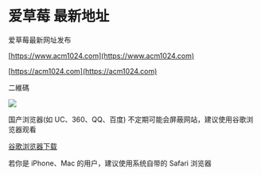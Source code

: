 # 爱草莓 最新地址
爱草莓最新网址发布

[https://www.acm1024.com](https://www.acm1024.com)

[https://acm1024.com](https://acm1024.com)

二維碼

[<img src="http://qr.api.cli.im/qr?data=https%253A%252F%252Fwww.acm1024.com&level=H&transparent=false&bgcolor=%23ffffff&forecolor=%23000000&blockpixel=12&marginblock=1&logourl=&size=260&kid=cliim&key=14bf17f5e2f25857e776bfce29ed7ea1">](http://qr.api.cli.im/qr?data=https%253A%252F%252Fwww.acm1024.com&level=H&transparent=false&bgcolor=%23ffffff&forecolor=%23000000&blockpixel=12&marginblock=1&logourl=&size=260&kid=cliim&key=14bf17f5e2f25857e776bfce29ed7ea1)





国产浏览器(如 UC、360、QQ、百度) 不定期可能会屏蔽网站，建议使用谷歌浏览器观看 

[谷歌浏览器下载](https://www.google.cn/chrome "谷歌浏览器")

若你是 iPhone、Mac 的用户，建议使用系统自带的 Safari 浏览器

